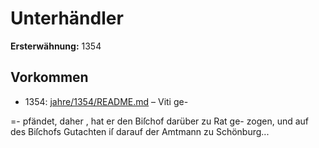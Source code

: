 # Unterhändler

**Ersterwähnung:** 1354

## Vorkommen
- 1354: [jahre/1354/README.md](../jahre/1354/README.md) – Viti ge-

=- pfändet, daher , hat er den Biſchof darüber zu Rat ge-
zogen, und auf des Biſchofs Gutachten iſ darauf der
Amtmann zu Schönburg...
